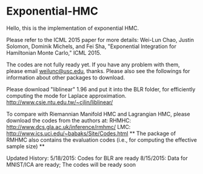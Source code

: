 # Exponential-HMC

Hello, this is the implementation of exponential HMC.

Please refer to the ICML 2015 paper for more details:
Wei-Lun Chao, Justin Solomon, Dominik Michels, and Fei Sha, "Exponential Integration for Hamiltonian Monte Carlo," ICML 2015.

The codes are not fully ready yet. If you have any problem with them, please email weilunc@usc.edu, thanks.
Please also see the followings for information about other packages to download.

Please download "liblinear" 1.96 and put it into the BLR folder, for efficiently computing the mode for Laplace approximation.
http://www.csie.ntu.edu.tw/~cjlin/liblinear/

To compare with Riemannian Manifold HMC and Lagrangian HMC, please download the codes from the authors at:
RHMHC: http://www.dcs.gla.ac.uk/inference/rmhmc/   LMC: http://www.ics.uci.edu/~babaks/Site/Codes.html
** The package of RMHMC also contains the evaluation codes (i.e., for computing the effective sample size) **

Updated History:
5/18/2015: Codes for BLR are ready
8/15/2015: Data for MNIST/ICA are ready; The codes will be ready soon
